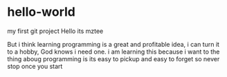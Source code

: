 # hello-world
my first git project
Hello 
its mztee

But i think learning programming is a great and profitable idea, i can turn it to a hobby, God knows i need one.
i am learning this because i want to
the thing aboug programming is its easy to pickup and easy to forget so never stop once you start
